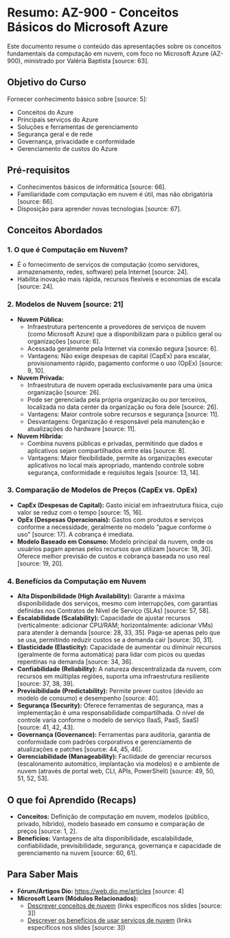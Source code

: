 # Resumo: AZ-900 - Conceitos Básicos do Microsoft Azure

Este documento resume o conteúdo das apresentações sobre os conceitos fundamentais da computação em nuvem, com foco no Microsoft Azure (AZ-900), ministrado por Valéria Baptista [source: 63].

## Objetivo do Curso

Fornecer conhecimento básico sobre [source: 5]:
* Conceitos do Azure
* Principais serviços do Azure
* Soluções e ferramentas de gerenciamento
* Segurança geral e de rede
* Governança, privacidade e conformidade
* Gerenciamento de custos do Azure

## Pré-requisitos

* Conhecimentos básicos de informática [source: 66].
* Familiaridade com computação em nuvem é útil, mas não obrigatória [source: 66].
* Disposição para aprender novas tecnologias [source: 67].

## Conceitos Abordados

### 1. O que é Computação em Nuvem?
* É o fornecimento de serviços de computação (como servidores, armazenamento, redes, software) pela Internet [source: 24].
* Habilita inovação mais rápida, recursos flexíveis e economias de escala [source: 24].

### 2. Modelos de Nuvem [source: 21]
* **Nuvem Pública:**
    * Infraestrutura pertencente a provedores de serviços de nuvem (como Microsoft Azure) que a disponibilizam para o público geral ou organizações [source: 6].
    * Acessada geralmente pela Internet via conexão segura [source: 6].
    * Vantagens: Não exige despesas de capital (CapEx) para escalar, provisionamento rápido, pagamento conforme o uso (OpEx) [source: 9, 10].
* **Nuvem Privada:**
    * Infraestrutura de nuvem operada exclusivamente para uma única organização [source: 26].
    * Pode ser gerenciada pela própria organização ou por terceiros, localizada no data center da organização ou fora dele [source: 26].
    * Vantagens: Maior controle sobre recursos e segurança [source: 11].
    * Desvantagens: Organização é responsável pela manutenção e atualizações do hardware [source: 11].
* **Nuvem Híbrida:**
    * Combina nuvens públicas e privadas, permitindo que dados e aplicativos sejam compartilhados entre elas [source: 8].
    * Vantagens: Maior flexibilidade, permite às organizações executar aplicativos no local mais apropriado, mantendo controle sobre segurança, conformidade e requisitos legais [source: 13, 14].

### 3. Comparação de Modelos de Preços (CapEx vs. OpEx)
* **CapEx (Despesas de Capital):** Gasto inicial em infraestrutura física, cujo valor se reduz com o tempo [source: 15, 16].
* **OpEx (Despesas Operacionais):** Gastos com produtos e serviços conforme a necessidade, geralmente no modelo "pague conforme o uso" [source: 17]. A cobrança é imediata.
* **Modelo Baseado em Consumo:** Modelo principal da nuvem, onde os usuários pagam apenas pelos recursos que utilizam [source: 18, 30]. Oferece melhor previsão de custos e cobrança baseada no uso real [source: 19, 20].

### 4. Benefícios da Computação em Nuvem
* **Alta Disponibilidade (High Availability):** Garante a máxima disponibilidade dos serviços, mesmo com interrupções, com garantias definidas nos Contratos de Nível de Serviço (SLAs) [source: 57, 58].
* **Escalabilidade (Scalability):** Capacidade de ajustar recursos (verticalmente: adicionar CPU/RAM; horizontalmente: adicionar VMs) para atender à demanda [source: 28, 33, 35]. Paga-se apenas pelo que se usa, permitindo reduzir custos se a demanda cair [source: 30, 31].
* **Elasticidade (Elasticity):** Capacidade de aumentar ou diminuir recursos (geralmente de forma automática) para lidar com picos ou quedas repentinas na demanda [source: 34, 36].
* **Confiabilidade (Reliability):** A natureza descentralizada da nuvem, com recursos em múltiplas regiões, suporta uma infraestrutura resiliente [source: 37, 38, 39].
* **Previsibilidade (Predictability):** Permite prever custos (devido ao modelo de consumo) e desempenho [source: 40].
* **Segurança (Security):** Oferece ferramentas de segurança, mas a implementação é uma responsabilidade compartilhada. O nível de controle varia conforme o modelo de serviço (IaaS, PaaS, SaaS) [source: 41, 42, 43].
* **Governança (Governance):** Ferramentas para auditoria, garantia de conformidade com padrões corporativos e gerenciamento de atualizações e patches [source: 44, 45, 46].
* **Gerenciabilidade (Manageability):** Facilidade de gerenciar recursos (escalonamento automático, implantação via modelos) e o ambiente de nuvem (através de portal web, CLI, APIs, PowerShell) [source: 49, 50, 51, 52, 53].

## O que foi Aprendido (Recaps)

* **Conceitos:** Definição de computação em nuvem, modelos (público, privado, híbrido), modelo baseado em consumo e comparação de preços [source: 1, 2].
* **Benefícios:** Vantagens de alta disponibilidade, escalabilidade, confiabilidade, previsibilidade, segurança, governança e capacidade de gerenciamento na nuvem [source: 60, 61].

## Para Saber Mais

* **Fórum/Artigos Dio:** https://web.dio.me/articles [source: 4]
* **Microsoft Learn (Módulos Relacionados):**
    * [Descrever conceitos de nuvem](https://learn.microsoft.com/training/modules/describe-cloud-compute/) (links específicos nos slides [source: 3])
    * [Descrever os benefícios de usar serviços de nuvem](https://learn.microsoft.com/training/modules/describe-benefits-use-cloud-services/) (links específicos nos slides [source: 3])


